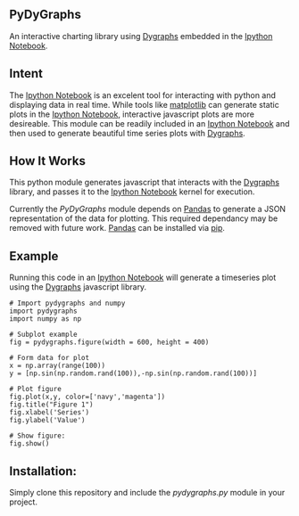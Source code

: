 PyDyGraphs
-----
An interactive charting library using [Dygraphs](http://dygraphs.com/) embedded in the [Ipython Notebook](http://ipython.org/notebook.html).

## Intent

The [Ipython Notebook](http://ipython.org/notebook.html) is an excelent tool for interacting with python and displaying data in real time. While tools like [matplotlib](http://matplotlib.org/) can generate static plots in the [Ipython Notebook](http://ipython.org/notebook.html), interactive javascript plots are more desireable. This module can be readily included in an [Ipython Notebook](http://ipython.org/notebook.html) and then used to generate beautiful time series plots with [Dygraphs](http://dygraphs.com/).

## How It Works

This python module generates javascript that interacts with the [Dygraphs](http://dygraphs.com/) library, and passes it to the [Ipython Notebook](http://ipython.org/notebook.html) kernel for execution.

Currently the *PyDyGraphs* module depends on [Pandas](http://pandas.pydata.org/) to generate a JSON representation of the data for plotting. This required dependancy may be removed with future work. [Pandas](http://pandas.pydata.org/) can be installed via [pip](https://pypi.python.org/pypi/pip).

## Example

Running this code in an [Ipython Notebook](http://ipython.org/notebook.html) will generate a timeseries plot using the [Dygraphs](http://dygraphs.com/) javascript library.

    # Import pydygraphs and numpy
    import pydygraphs
    import numpy as np

    # Subplot example
    fig = pydygraphs.figure(width = 600, height = 400)

    # Form data for plot
    x = np.array(range(100))
    y = [np.sin(np.random.rand(100)),-np.sin(np.random.rand(100))]

    # Plot figure
    fig.plot(x,y, color=['navy','magenta'])
    fig.title("Figure 1")
    fig.xlabel('Series')
    fig.ylabel('Value')

    # Show figure:
    fig.show()

## Installation:
Simply clone this repository and include the *pydygraphs.py* module in your project.


